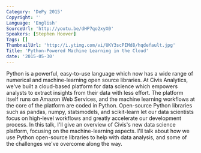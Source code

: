 ```yaml
---
Category: 'DePy 2015'
Copyright: ''
Language: 'English'
SourceUrl: 'http://youtu.be/dHP7qo2xyX0'
Speakers: [Stephen Hoover]
Tags: []
ThumbnailUrl: 'http://i.ytimg.com/vi/UKY3scPIMd8/hqdefault.jpg'
Title: 'Python-Powered Machine Learning in the Cloud'
date: '2015-05-30'
---
```

Python is a powerful, easy-to-use language which now has a wide range of numerical and machine-learning open source libraries. At Civis Analytics, we've built a cloud-based platform for data science which empowers analysts to extract insights from their data with less effort. The platform itself runs on Amazon Web Services, and the machine learning workflows at the core of the platform are coded in Python. Open-source Python libraries such as pandas, numpy, statsmodels, and scikit-learn let our data scientists focus on high-level workflows and greatly accelerate our development process. In this talk, I'll give an overview of Civis's new data science platform, focusing on the machine-learning aspects. I'll talk about how we use Python open-source libraries to help with data analysis, and some of the challenges we've overcome along the way.